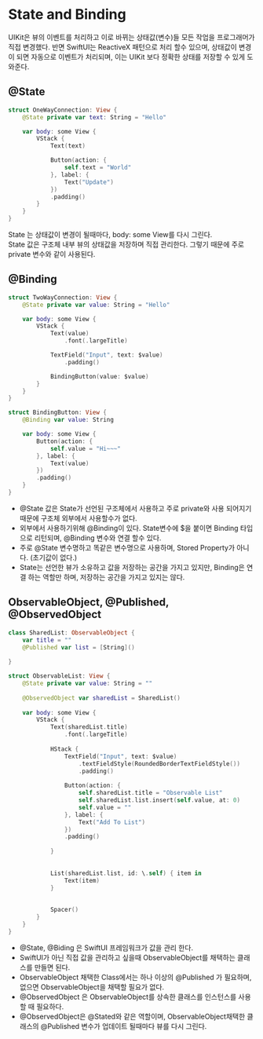 # State and Binding


UIKit은 뷰의 이벤트를 처리하고 이로 바뀌는 상태값(변수)들 모든 작업을 프로그래머가 직접 변경했다.
반면 SwiftUI는 ReactiveX 패턴으로 처리 할수 있으며, 상태값이 변경이 되면 자동으로 이벤트가 처리되며, 이는 UIKit 보다 정확한 상태를 저장할 수 있게 도와준다.



## @State


```Swift
struct OneWayConnection: View {
    @State private var text: String = "Hello"

    var body: some View {
        VStack {
            Text(text)

            Button(action: {
                self.text = "World"
            }, label: {
                Text("Update")
            })
            .padding()
        }
    }
}
```

State 는 상태값이 변경이 될때마다, body: some View를 다시 그린다. <br>
State 값은 구조체 내부 뷰의 상태값을 저장하며 직접 관리한다. 그렇기 때문에 주로 private 변수와 같이 사용된다.


## @Binding

```Swift
struct TwoWayConnection: View {
    @State private var value: String = "Hello"

    var body: some View {
        VStack {
            Text(value)
                .font(.largeTitle)

            TextField("Input", text: $value)
                .padding()

            BindingButton(value: $value)
        }
    }
}

struct BindingButton: View {
    @Binding var value: String

    var body: some View {
        Button(action: {
            self.value = "Hi~~~"
        }, label: {
            Text(value)
        })
        .padding()
    }
}

```
- @State 값은 State가 선언된 구조체에서 사용하고 주로 private와 사용 되어지기때문에 구조체 외부에서 사용할수가 없다. <br>
- 외부에서 사용하기위해 @Binding이 있다. State변수에 $을 붙이면 Binding 타입으로 리턴되며, @Binding 변수와 연결 할수 있다. <br>
- 주로 @State 변수명하고 똑같은 변수명으로 사용하며, Stored Property가 아니다. (초기값이 없다.) <br>
- State는 선언한 뷰가 소유하고 값을 저장하는 공간을 가지고 있지만, Binding은 연결 하는 역할만 하며, 저장하는 공간을 가지고 있지는 않다.


## ObservableObject, @Published, @ObservedObject

```Swift
class SharedList: ObservableObject {
    var title = ""
    @Published var list = [String]()
    
}

struct ObservableList: View {
    @State private var value: String = ""
    
    @ObservedObject var sharedList = SharedList()
    
    var body: some View {
        VStack {
            Text(sharedList.title)
                .font(.largeTitle)
            
            HStack {
                TextField("Input", text: $value)
                    .textFieldStyle(RoundedBorderTextFieldStyle())
                    .padding()
                                
                Button(action: {
                    self.sharedList.title = "Observable List"
                    self.sharedList.list.insert(self.value, at: 0)
                    self.value = ""
                }, label: {
                    Text("Add To List")
                })
                .padding()
                
            }
            
            
            List(sharedList.list, id: \.self) { item in
                Text(item)
            }
            
            
            Spacer()
        }
    }
}
```

- @State, @Biding 은 SwiftUI 프레임워크가 값을 관리 한다.  
- SwiftUI가 아닌 직접 값을 관리하고 싶을때 ObservableObject를 채택하는 클래스를 만들면 된다.
- ObservableObject 채택한 Class에서는 하나 이상의 @Published 가 필요하며, 없으면 ObservableObject을 채택할 필요가 없다.
- @ObservedObject 은 ObservableObject를 상속한 클래스를 인스턴스를 사용할 때 필요하다. 
- @ObservedObject은 @Stated와 같은 역할이며, ObservableObject채택한 클래스의 @Published 변수가 업데이트 될때마다 뷰를 다시 그린다.
